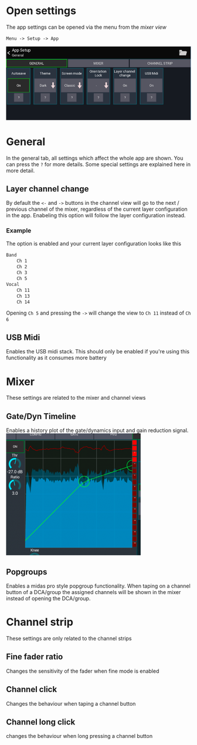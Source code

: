# Open settings
The app settings can be opened via the menu from the *mixer view*
```
Menu -> Setup -> App
```

![General settings](img/app-settings-general.png)

# General
In the general tab, all settings which affect the whole app are shown.
You can press the `?` for more details. Some special settings are explained here in more detail.

## Layer channel change
By default the `<-` and `->` buttons in the channel view will go to the next / previous channel of the mixer, regardless of the current layer configuration in the app.
Enabeling this option will follow the layer configuration instead.

### Example
The option is enabled and your current layer configuration looks like this
```
Band
	Ch 1
	Ch 2
	Ch 3
	Ch 5
Vocal
	Ch 11
	Ch 13
	Ch 14
```
Opening `Ch 5` and pressing the `->` will change the view to `Ch 11` instead of `Ch 6`


## USB Midi
Enables the USB midi stack. This should only be enabled if you're using this functionality as it consumes more battery

# Mixer
These settings are related to the mixer and channel views

## Gate/Dyn Timeline
Enables a history plot of the gate/dynamics input and gain reduction signal.
![timeline](img/dyn-timeline.png)

## Popgroups
Enables a midas pro style popgroup functionality.
When taping on a channel button of a DCA/group the assigned channels will be shown in the mixer instead of opening the DCA/group.

# Channel strip
These settings are only related to the channel strips

## Fine fader ratio
Changes the sensitivity of the fader when fine mode is enabled

## Channel click
Changes the behaviour when taping a channel button

## Channel long click
changes the behaviour when long pressing a channel button
